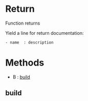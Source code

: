 # Return



Function returns

Yield a line for return documentation:
```
- name  : description
```



# Methods
- B : [build](#build) 

## build





